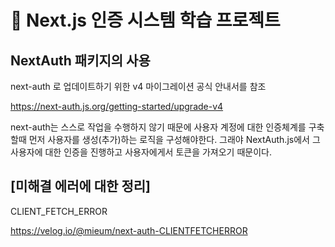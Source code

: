 # 📍 Next.js 인증 시스템 학습 프로젝트

## NextAuth 패키지의 사용

 next-auth 로 업데이트하기 위한 v4 마이그레이션 공식 안내서를 참조

https://next-auth.js.org/getting-started/upgrade-v4

next-auth는 스스로 작업을 수행하지 않기 때문에 사용자 계정에 대한 인증체계를 구축할때 먼저 사용자를 생성(추가)하는 로직을 구성해야한다. 그래야 NextAuth.js에서 그 사용자에 대한 인증을 진행하고 사용자에게서 토큰을 가져오기 때문이다.


## [미해결 에러에 대한 정리]

CLIENT_FETCH_ERROR

https://velog.io/@mieum/next-auth-CLIENTFETCHERROR